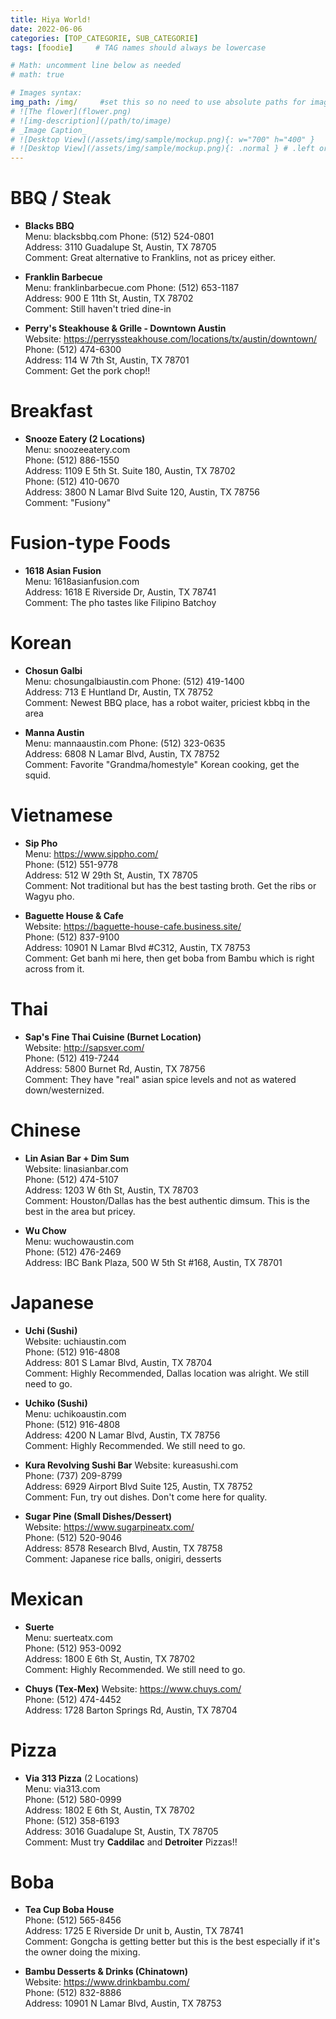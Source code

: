 ```yaml
---
title: Hiya World!
date: 2022-06-06
categories: [TOP_CATEGORIE, SUB_CATEGORIE]
tags: [foodie]     # TAG names should always be lowercase

# Math: uncomment line below as needed
# math: true       

# Images syntax:
img_path: /img/     #set this so no need to use absolute paths for images
# ![The flower](flower.png)
# ![img-description](/path/to/image)
# _Image Caption_
# ![Desktop View](/assets/img/sample/mockup.png){: w="700" h="400" }    #size
# ![Desktop View](/assets/img/sample/mockup.png){: .normal } # .left or .right
---
```

# BBQ / Steak
- **Blacks BBQ**  
Menu: blacksbbq.com
Phone: (512) 524-0801  
Address: 3110 Guadalupe St, Austin, TX 78705  
Comment: Great alternative to Franklins, not as pricey either.

- **Franklin Barbecue**  
Menu: franklinbarbecue.com
Phone: (512) 653-1187  
Address: 900 E 11th St, Austin, TX 78702  
Comment: Still haven't tried dine-in

- **Perry's Steakhouse & Grille - Downtown Austin**  
Website: https://perryssteakhouse.com/locations/tx/austin/downtown/  
Phone: (512) 474-6300  
Address: 114 W 7th St, Austin, TX 78701  
Comment: Get the pork chop!!

# Breakfast
- **Snooze Eatery (2 Locations)**  
Menu: snoozeeatery.com  
Phone: (512) 886-1550  
Address: 1109 E 5th St. Suite 180, Austin, TX 78702  
Phone: (512) 410-0670  
Address: 3800 N Lamar Blvd Suite 120, Austin, TX 78756  
Comment: "Fusiony"

# Fusion-type Foods
- **1618 Asian Fusion**  
Menu: 1618asianfusion.com  
Address: 1618 E Riverside Dr, Austin, TX 78741  
Comment: The pho tastes like Filipino Batchoy

# Korean
- **Chosun Galbi**  
Menu: chosungalbiaustin.com
Phone: (512) 419-1400  
Address: 713 E Huntland Dr, Austin, TX 78752  
Comment: Newest BBQ place, has a robot waiter, priciest kbbq in the area

- **Manna Austin**  
Menu: mannaaustin.com
Phone: (512) 323-0635  
Address: 6808 N Lamar Blvd, Austin, TX 78752  
Comment: Favorite "Grandma/homestyle" Korean cooking, get the squid.

# Vietnamese
- **Sip Pho**  
Menu: https://www.sippho.com/  
Phone: (512) 551-9778  
Address: 512 W 29th St, Austin, TX 78705  
Comment: Not traditional but has the best tasting broth. Get the ribs or Wagyu pho.

- **Baguette House & Cafe**  
Website: https://baguette-house-cafe.business.site/  
Phone: (512) 837-9100  
Address: 10901 N Lamar Blvd #C312, Austin, TX 78753  
Comment: Get banh mi here, then get boba from Bambu which is right across from it.

# Thai
- **Sap's Fine Thai Cuisine (Burnet Location)**  
Website: http://sapsver.com/  
Phone: (512) 419-7244  
Address: 5800 Burnet Rd, Austin, TX 78756  
Comment: They have "real" asian spice levels and not as watered down/westernized.

# Chinese
- **Lin Asian Bar + Dim Sum**  
Website: linasianbar.com  
Phone: (512) 474-5107  
Address: 1203 W 6th St, Austin, TX 78703  
Comment: Houston/Dallas has the best authentic dimsum. This is the best in the area but pricey.

- **Wu Chow**  
Menu: wuchowaustin.com  
Phone: (512) 476-2469  
Address: IBC Bank Plaza, 500 W 5th St #168, Austin, TX 78701

# Japanese
- **Uchi (Sushi)**  
Website: uchiaustin.com  
Phone: (512) 916-4808  
Address: 801 S Lamar Blvd, Austin, TX 78704  
Comment: Highly Recommended, Dallas location was alright. We still need to go.

- **Uchiko (Sushi)**  
Menu: uchikoaustin.com  
Phone: (512) 916-4808  
Address: 4200 N Lamar Blvd, Austin, TX 78756  
Comment: Highly Recommended. We still need to go.

- **Kura Revolving Sushi Bar**
Website: kureasushi.com  
Phone: (737) 209-8799  
Address: 6929 Airport Blvd Suite 125, Austin, TX 78752  
Comment: Fun, try out dishes. Don't come here for quality.

- **Sugar Pine (Small Dishes/Dessert)**  
Website: https://www.sugarpineatx.com/  
Phone: (512) 520-9046  
Address: 8578 Research Blvd, Austin, TX 78758  
Comment: Japanese rice balls, onigiri, desserts

# Mexican
- **Suerte**  
Menu: suerteatx.com  
Phone: (512) 953-0092  
Address: 1800 E 6th St, Austin, TX 78702  
Comment: Highly Recommended. We still need to go.

- **Chuys (Tex-Mex)**
Website: https://www.chuys.com/  
Phone: (512) 474-4452  
Address: 1728 Barton Springs Rd, Austin, TX 78704

# Pizza
- **Via 313 Pizza** (2 Locations)  
Menu: via313.com  
Phone: (512) 580-0999    
Address: 1802 E 6th St, Austin, TX 78702  
Phone: (512) 358-6193  
Address: 3016 Guadalupe St, Austin, TX 78705  
Comment: Must try **Caddilac** and **Detroiter** Pizzas!!

# Boba  
- **Tea Cup Boba House**  
Phone: (512) 565-8456  
Address: 1725 E Riverside Dr unit b, Austin, TX 78741  
Comment: Gongcha is getting better but this is the best especially if it's the owner doing the mixing.

- **Bambu Desserts & Drinks (Chinatown)**  
Website: https://www.drinkbambu.com/  
Phone: (512) 832-8886  
Address: 10901 N Lamar Blvd, Austin, TX 78753